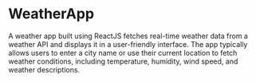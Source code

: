 # WeatherApp
A weather app built using ReactJS fetches real-time weather data from a weather API and displays it in a user-friendly interface. The app typically allows users to enter a city name or use their current location to fetch weather conditions, including temperature, humidity, wind speed, and weather descriptions.
